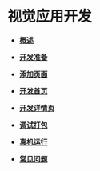 # 视觉应用开发<a name="ZH-CN_TOPIC_0000001111199420"></a>

-   **[概述](概述-6.md)**  

-   **[开发准备](开发准备.md)**  

-   **[添加页面](添加页面.md)**  

-   **[开发首页](开发首页.md)**  

-   **[开发详情页](开发详情页.md)**  

-   **[调试打包](调试打包.md)**  

-   **[真机运行](真机运行.md)**  

-   **[常见问题](常见问题.md)**  


